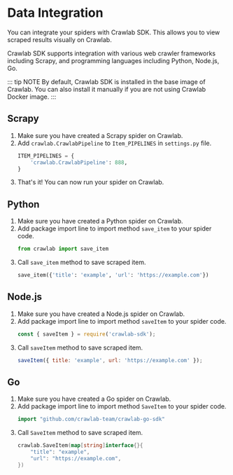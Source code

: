 # Data Integration

You can integrate your spiders with Crawlab SDK. This allows you to view scraped results visually on Crawlab.

Crawlab SDK supports integration with various web crawler frameworks including Scrapy, and programming
languages including Python, Node.js, Go.

::: tip NOTE
By default, Crawlab SDK is installed in the base image of Crawlab. You can also install it manually if you are not using
Crawlab Docker image.
:::

## Scrapy

1. Make sure you have created a Scrapy spider on Crawlab.
2. Add `crawlab.CrawlabPipeline` to `Item_PIPELINES` in `settings.py` file.
   ```python
   ITEM_PIPELINES = {
       'crawlab.CrawlabPipeline': 888,
   }
   ```
3. That's it! You can now run your spider on Crawlab.

## Python

1. Make sure you have created a Python spider on Crawlab.
2. Add package import line to import method `save_item` to your spider code.
   ```python
   from crawlab import save_item
   ```
3. Call `save_item` method to save scraped item.
   ```python
   save_item({'title': 'example', 'url': 'https://example.com'})
   ```

## Node.js

1. Make sure you have created a Node.js spider on Crawlab.
2. Add package import line to import method `saveItem` to your spider code.
   ```javascript
   const { saveItem } = require('crawlab-sdk');
   ```
3. Call `saveItem` method to save scraped item.
   ```javascript
   saveItem({ title: 'example', url: 'https://example.com' });
   ```

## Go

1. Make sure you have created a Go spider on Crawlab.
2. Add package import line to import method `SaveItem` to your spider code.
   ```go
   import "github.com/crawlab-team/crawlab-go-sdk"
   ```
3. Call `SaveItem` method to save scraped item.
   ```go
   crawlab.SaveItem(map[string]interface{}{
       "title": "example",
       "url": "https://example.com",
   })
   ```
